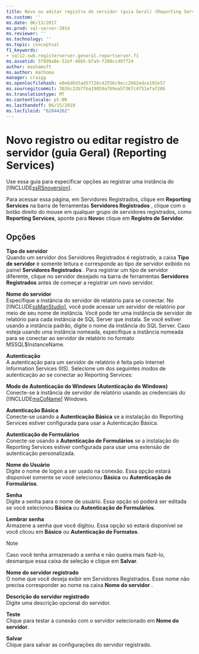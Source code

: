 ```yaml
---
title: Novo ou editar registro de servidor (guia Geral) (Reporting Services) | Microsoft Docs
ms.custom: ''
ms.date: 06/13/2017
ms.prod: sql-server-2014
ms.reviewer: ''
ms.technology: ''
ms.topic: conceptual
f1_keywords:
- sql12.swb.registerserver.general.reportserver.f1
ms.assetid: 5f899a8e-52ef-46b5-b7a9-f200ccd9f724
author: mashamsft
ms.author: mathoma
manager: craigg
ms.openlocfilehash: e0e6d6d3ad57726c42556c9ecc2662edce102e57
ms.sourcegitcommit: 3026c22b7fba19059a769ea5f367c4f51efaf286
ms.translationtype: MT
ms.contentlocale: pt-BR
ms.lasthandoff: 06/15/2019
ms.locfileid: "62844262"
---
```

# <a name="new-or-edit-server-registration-general-tab-reporting-services"></a>Novo registro ou editar registro de servidor (guia Geral) (Reporting Services)
  Use essa guia para especificar opções ao registrar uma instância do [!INCLUDE[ssRSnoversion](../includes/ssrsnoversion-md.md)].  
  
 Para acessar essa página, em Servidores Registrados, clique em **Reporting Services** na barra de ferramentas **Servidores Registrados** , clique com o botão direito do mouse em qualquer grupo de servidores registrados, como **Reporting Services**, aponte para **Novo**e clique em **Registro de Servidor**.  
  
## <a name="options"></a>Opções  
 **Tipo de servidor**  
 Quando um servidor dos Servidores Registrados é registrado, a caixa **Tipo de servidor** é somente leitura e corresponde ao tipo de servidor exibido no painel **Servidores Registrados** . Para registrar um tipo de servidor diferente, clique no servidor desejado na barra de ferramentas **Servidores Registrados** antes de começar a registrar um novo servidor.  
  
 **Nome do servidor**  
 Especifique a instância do servidor de relatório para se conectar. No [!INCLUDE[ssManStudio](../includes/ssmanstudio-md.md)], você pode acessar um servidor de relatório por meio de seu nome de instância. Você pode ter uma instância de servidor de relatório para cada instância de SQL Server que instala. Se você estiver usando a instância padrão, digite o nome da instância do SQL Server. Caso esteja usando uma instância nomeada, especifique a instância nomeada para se conectar ao servidor de relatório no formato MSSQL$InstanceName.  
  
 **Autenticação**  
 A autenticação para um servidor de relatório é feita pelo Internet Information Services (IIS). Selecione um dos seguintes modos de autenticação ao se conectar ao Reporting Services:  
  
 **Modo de Autenticação do Windows (Autenticação do Windows)**  
 Conecte-se à instância de servidor de relatório usando as credenciais do [!INCLUDE[msCoName](../includes/msconame-md.md)] Windows.  
  
 **Autenticação Básica**  
 Conecte-se usando a **Autenticação Básica** se a instalação do Reporting Services estiver configurada para usar a Autenticação Básica.  
  
 **Autenticação de Formulários**  
 Conecte-se usando a **Autenticação de Formulários** se a instalação do Reporting Services estiver configurada para usar uma extensão de autenticação personalizada.  
  
 **Nome do Usuário**  
 Digite o nome de logon a ser usado na conexão. Essa opção estará disponível somente se você selecionou **Básica** ou **Autenticação de Formulários**.  
  
 **Senha**  
 Digite a senha para o nome de usuário. Essa opção só poderá ser editada se você selecionou **Básica** ou **Autenticação de Formulários**.  
  
 **Lembrar senha**  
 Armazene a senha que você digitou. Essa opção só estará disponível se você clicou em **Básico** ou **Autenticação de Formatos**.  
  
> [!NOTE]  
>  Caso você tenha armazenado a senha e não queira mais fazê-lo, desmarque essa caixa de seleção e clique em **Salvar**.  
  
 **Nome do servidor registrado**  
 O nome que você deseja exibir em Servidores Registrados. Esse nome não precisa corresponder ao nome na caixa **Nome do servidor** .  
  
 **Descrição do servidor registrado**  
 Digite uma descrição opcional do servidor.  
  
 **Teste**  
 Clique para testar a conexão com o servidor selecionado em **Nome do servidor**.  
  
 **Salvar**  
 Clique para salvar as configurações do servidor registrado.  
  
  
